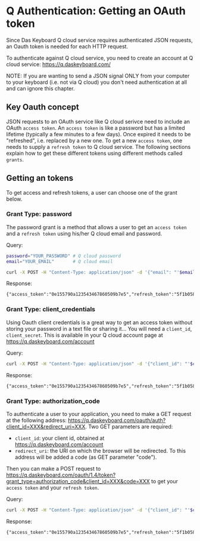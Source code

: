 # Q Authentication: Getting an OAuth token

Since Das Keyboard Q cloud service requires authenticated JSON requests, an Oauth token is
needed for each HTTP request.

To authenticate against Q cloud service, you need to create an account at Q cloud
service: https://q.daskeyboard.com/

NOTE: If you are wanting to send a JSON signal ONLY from your computer to your
keyboard (i.e. not via Q cloud) you don't need authentication at all and can ignore this chapter.


## Key Oauth concept

JSON requests to an OAuth service like Q cloud serivce need to include an OAuth
`access token`. An `access token` is like a password but has a limited lifetime
(typically a few minutes to a few days). Once expired it needs to be "refreshed",
i.e. replaced by a new one. To get a new `access token`, one needs to supply a
`refresh token` to Q cloud service. The following sections explain how to get
these different tokens using different methods called `grants`.

## Getting an tokens

To get access and refresh tokens, a user can choose one of the grant below. 

### Grant Type: password

The password grant is a method that allows a user to get an `access token` and a `refresh token` using his/her Q cloud email and password. 

Query: 

```sh
password="YOUR_PASSWORD" # Q cloud password
email="YOUR_EMAIL"       # Q cloud email

curl -X POST -H "Content-Type: application/json" -d '{"email": "'$email'", "password": "'$password'", "grant_type": "password"}' https://q.daskeyboard.com/oauth/1.4/token
```

Response:

```
{"access_token":"0e155790a123543467860509b7e5","refresh_token":"5f1b05834235bc020ba33aa8","user_id":7654,"expires_in":86400}
```


### Grant Type: client_credentials

Using Oauth client credentials is a great way to get an access token without
storing your password in a text file or sharing it... You will need a
`client_id`, `client_secret`. This is available in your Q cloud account page at
https://q.daskeyboard.com/account


Query:

```sh
curl -X POST -H "Content-Type: application/json" -d '{"client_id": "'$clientId'", "client_secret": "'$clientSecret'", "grant_type": "client_credentials"}' https://q.daskeyboard.com/oauth/1.4/token
```

Response:

```
{"access_token":"0e155790a123543467860509b7e5","refresh_token":"5f1b05834235bc020ba33aa8","user_id":7654,"expires_in":86400}
```


### Grant Type: authorization_code

To authenticate a user to your application, you need to make a GET request at
the following address:
https://q.daskeyboard.com/oauth/auth?client_id=XXX&redirect_uri=XXX. Two GET
parameters are required:
- `client_id`: your client id, obtained at https://q.daskeyboard.com/account
- `redirect_uri`: the URI on which the browser will be redirected. To this
  address will be added a code (as GET parameter "code").

Then you can make a POST request to
https://q.daskeyboard.com/oauth/1.4/token?grant_type=authorization_code&client_id=XXX&code=XXX
to get your `access token` and your `refresh token`.

Query:

```sh
curl -X POST -H "Content-Type: application/json" -d '{"client_id": "'$clientId'", "code": "YOUR_CODE", "grant_type": "authorization_code"}' https://q.daskeyboard.com/oauth/1.4/token
```

Response:

```
{"access_token":"0e155790a123543467860509b7e5","refresh_token":"5f1b05834235bc020ba33aa8","user_id":7654,"expires_in":86400}
```

